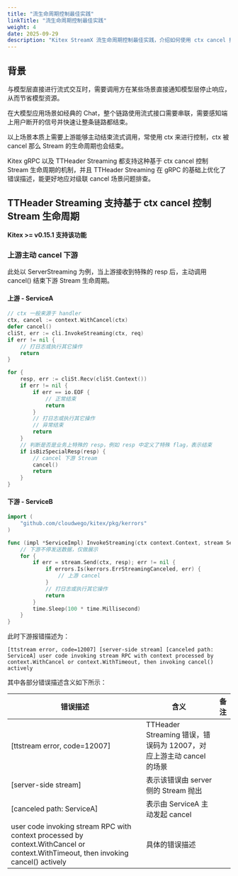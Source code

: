 ```yaml
---
title: "流生命周期控制最佳实践"
linkTitle: "流生命周期控制最佳实践"
weight: 4
date: 2025-09-29
description: "Kitex StreamX 流生命周期控制最佳实践，介绍如何使用 ctx cancel 控制流式调用生命周期。"
---
```


## 背景

与模型层直接进行流式交互时，需要调用方在某些场景直接通知模型层停止响应，从而节省模型资源。

在大模型应用场景如经典的 Chat，整个链路使用流式接口需要串联，需要感知端上用户断开的信号并快速让整条链路都结束。

以上场景本质上需要上游能够主动结束流式调用，常使用 ctx 来进行控制，ctx 被 cancel 那么 Stream 的生命周期也会结束。

Kitex gRPC 以及 TTHeader Streaming 都支持这种基于 ctx cancel 控制 Stream 生命周期的机制，并且 TTHeader Streaming 在 gRPC 的基础上优化了错误描述，能更好地应对级联 cancel 场景问题排查。

## TTHeader Streaming 支持基于 ctx cancel 控制 Stream 生命周期

**Kitex >= v0.15.1 支持该功能**

### 上游主动 cancel 下游

此处以 ServerStreaming 为例，当上游接收到特殊的 resp 后，主动调用 cancel() 结束下游 Stream 生命周期。

#### 上游 - ServiceA

```go
// ctx 一般来源于 handler
ctx, cancel := context.WithCancel(ctx)
defer cancel()
cliSt, err := cli.InvokeStreaming(ctx, req)
if err != nil {
    // 打日志或执行其它操作
    return
}

for {
    resp, err := cliSt.Recv(cliSt.Context())
    if err != nil {
        if err == io.EOF {
            // 正常结束
            return
        }
        // 打日志或执行其它操作
        // 异常结束
        return
    }
    // 判断是否是业务上特殊的 resp，例如 resp 中定义了特殊 flag，表示结束
    if isBizSpecialResp(resp) {
        // cancel 下游 Stream
        cancel()
        return
    }
}
```

#### 下游 - ServiceB

```go
import (
    "github.com/cloudwego/kitex/pkg/kerrors"
)

func (impl *ServiceImpl) InvokeStreaming(ctx context.Context, stream Service_InvokeStreamingServer) (err error) {
    // 下游不停发送数据，仅做展示
    for {
        if err = stream.Send(ctx, resp); err != nil {
            if errors.Is(kerrors.ErrStreamingCanceled, err) {
                // 上游 cancel
            }
            // 打日志或执行其它操作
            return
        }
        time.Sleep(100 * time.Millisecond)
    }
}
```

此时下游报错描述为：

```
[ttstream error, code=12007] [server-side stream] [canceled path: ServiceA] user code invoking stream RPC with context processed by context.WithCancel or context.WithTimeout, then invoking cancel() actively
```

其中各部分错误描述含义如下所示：

| 错误描述 | 含义 | 备注 |
|---------|------|------|
| [ttstream error, code=12007] | TTHeader Streaming 错误，错误码为 12007，对应上游主动 cancel 的场景 | |
| [server-side stream] | 表示该错误由 server 侧的 Stream 抛出 | |
| [canceled path: ServiceA] | 表示由 ServiceA 主动发起 cancel | |
| user code invoking stream RPC with context processed by context.WithCancel or context.WithTimeout, then invoking cancel() actively | 具体的错误描述 | |
